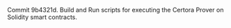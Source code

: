 Commit 9b4321d.                    Build and Run scripts for executing the Certora Prover on Solidity smart contracts.